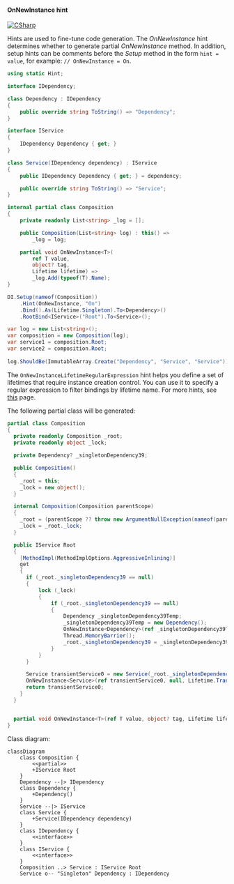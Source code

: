 #### OnNewInstance hint

[![CSharp](https://img.shields.io/badge/C%23-code-blue.svg)](../tests/Pure.DI.UsageTests/Hints/OnNewInstanceHintScenario.cs)

Hints are used to fine-tune code generation. The _OnNewInstance_ hint determines whether to generate partial _OnNewInstance_ method.
In addition, setup hints can be comments before the _Setup_ method in the form ```hint = value```, for example: `// OnNewInstance = On`.


```c#
using static Hint;

interface IDependency;

class Dependency : IDependency
{
    public override string ToString() => "Dependency";
}

interface IService
{
    IDependency Dependency { get; }
}

class Service(IDependency dependency) : IService
{
    public IDependency Dependency { get; } = dependency;

    public override string ToString() => "Service";
}

internal partial class Composition
{
    private readonly List<string> _log = [];

    public Composition(List<string> log) : this() =>
        _log = log;

    partial void OnNewInstance<T>(
        ref T value,
        object? tag,
        Lifetime lifetime) =>
        _log.Add(typeof(T).Name);
}

DI.Setup(nameof(Composition))
    .Hint(OnNewInstance, "On")
    .Bind().As(Lifetime.Singleton).To<Dependency>()
    .RootBind<IService>("Root").To<Service>();

var log = new List<string>();
var composition = new Composition(log);
var service1 = composition.Root;
var service2 = composition.Root;
        
log.ShouldBe(ImmutableArray.Create("Dependency", "Service", "Service"));
```

The `OnNewInstanceLifetimeRegularExpression` hint helps you define a set of lifetimes that require instance creation control. You can use it to specify a regular expression to filter bindings by lifetime name.
For more hints, see [this](https://github.com/DevTeam/Pure.DI/blob/master/README.md#setup-hints) page.

The following partial class will be generated:

```c#
partial class Composition
{
  private readonly Composition _root;
  private readonly object _lock;

  private Dependency? _singletonDependency39;

  public Composition()
  {
    _root = this;
    _lock = new object();
  }

  internal Composition(Composition parentScope)
  {
    _root = (parentScope ?? throw new ArgumentNullException(nameof(parentScope)))._root;
    _lock = _root._lock;
  }

  public IService Root
  {
    [MethodImpl(MethodImplOptions.AggressiveInlining)]
    get
    {
      if (_root._singletonDependency39 == null)
      {
          lock (_lock)
          {
              if (_root._singletonDependency39 == null)
              {
                  Dependency _singletonDependency39Temp;
                  _singletonDependency39Temp = new Dependency();
                  OnNewInstance<Dependency>(ref _singletonDependency39Temp, null, Lifetime.Singleton);
                  Thread.MemoryBarrier();
                  _root._singletonDependency39 = _singletonDependency39Temp;
              }
          }
      }

      Service transientService0 = new Service(_root._singletonDependency39!);
      OnNewInstance<Service>(ref transientService0, null, Lifetime.Transient);
      return transientService0;
    }
  }


  partial void OnNewInstance<T>(ref T value, object? tag, Lifetime lifetime);
}
```

Class diagram:

```mermaid
classDiagram
	class Composition {
		<<partial>>
		+IService Root
	}
	Dependency --|> IDependency
	class Dependency {
		+Dependency()
	}
	Service --|> IService
	class Service {
		+Service(IDependency dependency)
	}
	class IDependency {
		<<interface>>
	}
	class IService {
		<<interface>>
	}
	Composition ..> Service : IService Root
	Service o-- "Singleton" Dependency : IDependency
```

